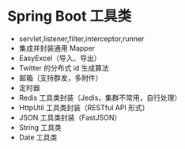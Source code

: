 # Spring Boot 工具类
- servlet,listener,filter,interceptor,runner
- 集成并封装通用 Mapper
- EasyExcel（导入、导出）
- Twitter 的分布式 id 生成算法
- 邮箱（支持群发，多附件）
- 定时器
- Redis 工具类封装（Jedis，集群不常用，自行处理）
- HttpUtil 工具类封装（RESTful API 形式）
- JSON 工具类封装（FastJSON）
- String 工具类
- Date 工具类